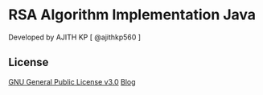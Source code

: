 # RSA Algorithm Implementation Java
Developed by AJITH KP [ @ajithkp560 ]

## License
[GNU General Public License v3.0](https://choosealicense.com/licenses/gpl-3.0/)
[Blog](http://www.terminalcoders.blogspot.com)
